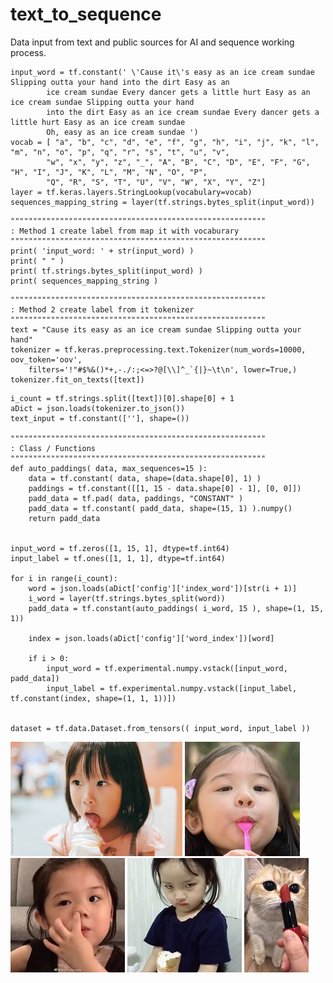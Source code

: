 # text_to_sequence
Data input from text and public sources for AI and sequence working process.

```
input_word = tf.constant(' \'Cause it\'s easy as an ice cream sundae Slipping outta your hand into the dirt Easy as an 
		ice cream sundae Every dancer gets a little hurt Easy as an ice cream sundae Slipping outta your hand 
		into the dirt Easy as an ice cream sundae Every dancer gets a little hurt Easy as an ice cream sundae 
		Oh, easy as an ice cream sundae ')
vocab = [ "a", "b", "c", "d", "e", "f", "g", "h", "i", "j", "k", "l", "m", "n", "o", "p", "q", "r", "s", "t", "u", "v", 
		"w", "x", "y", "z", "_", "A", "B", "C", "D", "E", "F", "G", "H", "I", "J", "K", "L", "M", "N", "O", "P", 
		"Q", "R", "S", "T", "U", "V", "W", "X", "Y", "Z"]
layer = tf.keras.layers.StringLookup(vocabulary=vocab)
sequences_mapping_string = layer(tf.strings.bytes_split(input_word))
```

```
"""""""""""""""""""""""""""""""""""""""""""""""""""""""""
: Method 1 create label from map it with vocaburary
"""""""""""""""""""""""""""""""""""""""""""""""""""""""""
print( 'input_word: ' + str(input_word) )
print( " " )
print( tf.strings.bytes_split(input_word) )
print( sequences_mapping_string )
```

```
"""""""""""""""""""""""""""""""""""""""""""""""""""""""""
: Method 2 create label from it tokenizer
"""""""""""""""""""""""""""""""""""""""""""""""""""""""""
text = "Cause its easy as an ice cream sundae Slipping outta your hand"
tokenizer = tf.keras.preprocessing.text.Tokenizer(num_words=10000, oov_token='oov', 
	filters='!"#$%&()*+,-./:;<=>?@[\\]^_`{|}~\t\n', lower=True,)
tokenizer.fit_on_texts([text])
```

```
i_count = tf.strings.split([text])[0].shape[0] + 1
aDict = json.loads(tokenizer.to_json())
text_input = tf.constant([''], shape=())

"""""""""""""""""""""""""""""""""""""""""""""""""""""""""
: Class / Functions
"""""""""""""""""""""""""""""""""""""""""""""""""""""""""
def auto_paddings( data, max_sequences=15 ):
	data = tf.constant( data, shape=(data.shape[0], 1) )
	paddings = tf.constant([[1, 15 - data.shape[0] - 1], [0, 0]])
	padd_data = tf.pad( data, paddings, "CONSTANT" )
	padd_data = tf.constant( padd_data, shape=(15, 1) ).numpy()
	return padd_data


input_word = tf.zeros([1, 15, 1], dtype=tf.int64)
input_label = tf.ones([1, 1, 1], dtype=tf.int64)

for i in range(i_count):
	word = json.loads(aDict['config']['index_word'])[str(i + 1)]
	i_word = layer(tf.strings.bytes_split(word))
	padd_data = tf.constant(auto_paddings( i_word, 15 ), shape=(1, 15, 1))
	
	index = json.loads(aDict['config']['word_index'])[word]

	if i > 0:
		input_word = tf.experimental.numpy.vstack([input_word, padd_data])
		input_label = tf.experimental.numpy.vstack([input_label, tf.constant(index, shape=(1, 1, 1))])


dataset = tf.data.Dataset.from_tensors(( input_word, input_label ))
```

![ice-cream](https://github.com/jkaewprateep/text_to_sequence/blob/main/images.jpg "ice-cream") 
![ice-cream](https://github.com/jkaewprateep/text_to_sequence/blob/main/image3.jpg "ice-cream")
![ice-cream](https://github.com/jkaewprateep/text_to_sequence/blob/main/image4.jpg "ice-cream")
![ice-cream](https://github.com/jkaewprateep/text_to_sequence/blob/main/image6.jpg "ice-cream")
![ice-cream](https://github.com/jkaewprateep/text_to_sequence/blob/main/image7.jpg "ice-cream")

